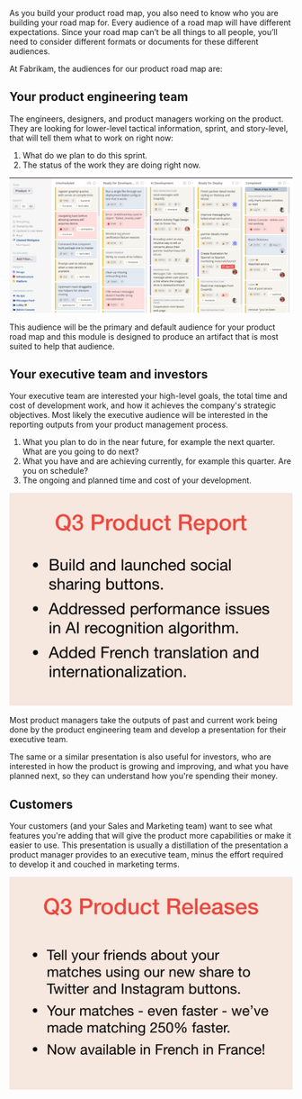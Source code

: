 As you build your product road map, you also need to  know who you are building your road map for. Every audience of a road map will have different expectations. Since your road map can’t be all things to all people, you’ll need to consider different formats or documents for these different audiences.

At Fabrikam, the audiences for our product road map are:

## Your product engineering team

The engineers, designers, and product managers working on the product. They are looking for lower-level tactical information, sprint, and story-level, that will tell them what to work on right now:

1. What do we plan to do this sprint.
1. The status of the work they are doing right now.

![An engineering product road map](../media/story.png)

This audience will be the primary and default audience for your product road map and this module is designed to produce an artifact that is most suited to help that audience.

## Your executive team and investors

Your executive team are interested your high-level goals, the total time and cost of development work, and how it achieves the company's strategic objectives. Most likely the executive audience will be interested in the reporting outputs from your product management process.

1. What you plan to do in the near future, for example the next quarter. What are you going to do next?
1. What you have and are achieving currently, for example this quarter. Are you on schedule?
1. The ongoing and planned time and cost of your development.

![A product road map summary slide](../media/product-roadmap.002.png)

Most product managers take the outputs of past and current work being done by the product engineering team and develop a presentation for their executive team. 

The same or a similar presentation is also useful for investors, who are interested in how the product is growing and improving, and what you have planned next, so they can understand how you're spending their money.

## Customers

Your customers (and your Sales and Marketing team) want to see what features you're adding that will give the product more capabilities or make it easier to use. This presentation is usually a distillation of the presentation a product manager provides to an executive team, minus the effort required to develop it and couched in marketing terms.

![A customer road map summary slide](../media/product-roadmap.003.png)
